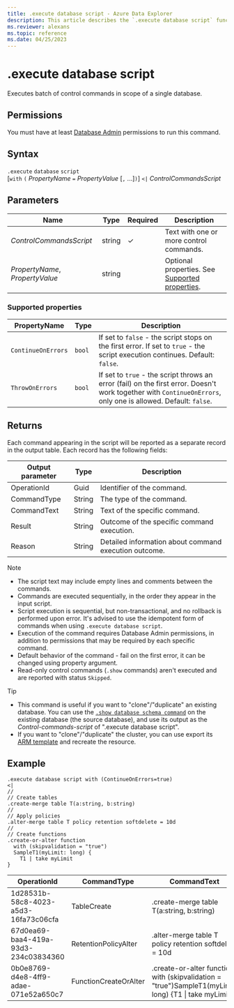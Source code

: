 ```yaml
---
title: .execute database script - Azure Data Explorer
description: This article describes the `.execute database script` functionality in Azure Data Explorer.
ms.reviewer: alexans
ms.topic: reference
ms.date: 04/25/2023
---
```

# .execute database script

Executes batch of control commands in scope of a single database.

## Permissions

You must have at least [Database Admin](access-control/role-based-access-control.md) permissions to run this command.

## Syntax

`.execute` `database` `script`  
[`with` `(` *PropertyName* `=` *PropertyValue* [`,` ...]`)`] `<|` *ControlCommandsScript*

## Parameters

|Name|Type|Required|Description|
|--|--|--|--|
|*ControlCommandsScript*|string|&check;| Text with one or more control commands.|
|*PropertyName*, *PropertyValue*|string|| Optional properties. See [Supported properties](#supported-properties).|

### Supported properties

| PropertyName | Type | Description |
|--|--|--|
| `ContinueOnErrors` | `bool` | If set to `false` - the script stops on the first error. If set to `true` - the script execution continues. Default: `false`. |
| `ThrowOnErrors` | `bool` | If set to `true` - the script throws an error (fail) on the first error. Doesn't work together with `ContinueOnErrors`, only one is allowed. Default: `false`. |

## Returns

Each command appearing in the script will be reported as a separate record in the output table. Each record has the following fields:

|Output parameter |Type |Description
|---|---|--- 
|OperationId  |Guid |Identifier of the command.
|CommandType  |String |The type of the command.
|CommandText  |String |Text of the specific command.
|Result|String|Outcome of the specific command execution.
|Reason|String|Detailed information about command execution outcome.

>[!NOTE]
>* The script text may include empty lines and comments between the commands.
>* Commands are executed sequentially, in the order they appear in the input script.
>* Script execution is sequential, but non-transactional, and no rollback is performed upon error. It's advised to use the idempotent form of commands when using `.execute database script`.
>* Execution of the command requires Database Admin permissions, in addition to permissions that may be required by each specific command.
>* Default behavior of the command - fail on the first error, it can be changed using property argument.
>* Read-only control commands (`.show` commands) aren't executed and are reported with status `Skipped`.

>[!Tip]
>* This command is useful if you want to "clone"/"duplicate" an existing database. You can use the [`.show database schema command`](show-schema-database.md) on the existing database (the source database), and use its output as the *Control-commands-script* of ".execute database script".
>* If you want to "clone"/"duplicate" the cluster, you can use export its [ARM template](/azure/azure-resource-manager/templates/export-template-portal#export-template-from-a-resource) and recreate the resource. 

## Example

```kusto
.execute database script with (ContinueOnErrors=true)
<|
//
// Create tables
.create-merge table T(a:string, b:string)
//
// Apply policies
.alter-merge table T policy retention softdelete = 10d 
//
// Create functions
.create-or-alter function
  with (skipvalidation = "true") 
  SampleT1(myLimit: long) { 
    T1 | take myLimit
}
```

|OperationId|CommandType|CommandText|Result|Reason|
|---|---|---|---|---|
|1d28531b-58c8-4023-a5d3-16fa73c06cfa|TableCreate|.create-merge table T(a:string, b:string)|Completed||
|67d0ea69-baa4-419a-93d3-234c03834360|RetentionPolicyAlter|.alter-merge table T policy retention softdelete = 10d|Completed||
|0b0e8769-d4e8-4ff9-adae-071e52a650c7|FunctionCreateOrAlter|.create-or-alter function  with (skipvalidation = "true")SampleT1(myLimit: long) {T1 \| take myLimit}|Completed||
